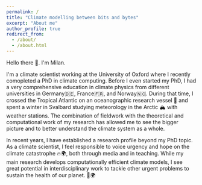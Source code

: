```yaml
---
permalink: /
title: "Climate modelling between bits and bytes"
excerpt: "About me"
author_profile: true
redirect_from: 
  - /about/
  - /about.html
---
```


Hello there 👋. I'm Milan.

I'm a climate scientist working at the University of Oxford where I recently comopleted a PhD in climate computing. 
Before I even started my PhD, I had a very comprehensive education in climate physics from different universities in
Germany🇩🇪, France🇫🇷, and Norway🇳🇴. During that time, I crossed the Tropical Atlantic on an oceanographic research vessel 🚢
and spent a winter in Svalbard studying meteorology in the Arctic 🏔️ with weather stations. The combination of fieldwork
with the theoretical and computational work of my research has allowed me to see the bigger picture and to better
understand the climate system as a whole.

In recent years, I have established a research profile beyond my PhD topic. As a climate scientist, I feel responsible
to voice urgency and hope on the climate catastrophe 🔥🌍, both through media and in teaching. While my main research develops
computationally efficient climate models, I see great potential in interdisciplinary work to tackle other urgent problems
to sustain the health of our planet. 💚🌍
